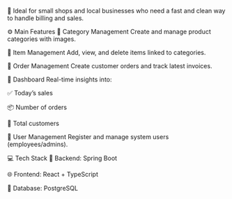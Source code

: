 📌 Ideal for small shops and local businesses who need a fast and clean way to handle billing and sales.

⚙️ Main Features
🔹 Category Management
Create and manage product categories with images.

🔹 Item Management
Add, view, and delete items linked to categories.

🔹 Order Management
Create customer orders and track latest invoices.

🔹 Dashboard
Real-time insights into:

✅ Today’s sales

📦 Number of orders

👥 Total customers

🔹 User Management
Register and manage system users (employees/admins).

💻 Tech Stack
🧠 Backend: Spring Boot

🌐 Frontend: React + TypeScript

💾 Database: PostgreSQL 

